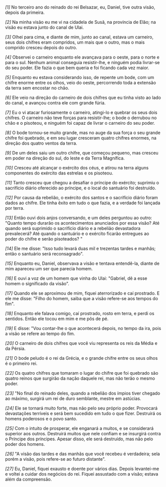 *[1]* No terceiro ano do reinado do rei Belsazar, eu, Daniel, tive outra visão, depois da primeira.

*[2]* Na minha visão eu me vi na cidadela de Susã, na província de Elão; na visão eu estava junto do canal de Ulai.

*[3]* Olhei para cima, e diante de mim, junto ao canal, estava um carneiro, seus dois chifres eram compridos, um mais que o outro, mas o mais comprido cresceu depois do outro.

*[4]* Observei o carneiro enquanto ele avançava para o oeste, para o norte e para o sul. Nenhum animal conseguia resistir-lhe, e ninguém podia livrar-se do seu poder. Ele fazia o que bem queria e foi ficando cada vez maior.

*[5]* Enquanto eu estava considerando isso, de repente um bode, com um chifre enorme entre os olhos, veio do oeste, percorrendo toda a extensão da terra sem encostar no chão.

*[6]* Ele veio na direção do carneiro de dois chifres que eu tinha visto ao lado do canal, e avançou contra ele com grande fúria.

*[7]* Eu o vi atacar furiosamente o carneiro, atingi-lo e quebrar os seus dois chifres. O carneiro não teve forças para resistir-lhe; o bode o derrubou no chão e o pisoteou, e ninguém foi capaz de livrar o carneiro do seu poder.

*[8]* O bode tornou-se muito grande, mas no auge da sua força o seu grande chifre foi quebrado, e em seu lugar cresceram quatro chifres enormes, na direção dos quatro ventos da terra.

*[9]* De um deles saiu um outro chifre, que começou pequeno, mas cresceu em poder na direção do sul, do leste e da Terra Magnífica.

*[10]* Cresceu até alcançar o exército dos céus, e atirou na terra alguns componentes do exército das estrelas e os pisoteou.

*[11]* Tanto cresceu que chegou a desafiar o príncipe do exército; suprimiu o sacrifício diário oferecido ao príncipe, e o local do santuário foi destruído.

*[12]* Por causa da rebelião, o exército dos santos e o sacrifício diário foram dados ao chifre. Ele tinha êxito em tudo o que fazia, e a verdade foi lançada por terra.

*[13]* Então ouvi dois anjos conversando, e um deles perguntou ao outro: "Quanto tempo durarão os acontecimentos anunciados por essa visão? Até quando será suprimido o sacrifício diário e a rebelião devastadora prevalecerá? Até quando o santuário e o exército ficarão entregues ao poder do chifre e serão pisoteados? "

*[14]* Ele me disse: "Isso tudo levará duas mil e trezentas tardes e manhãs; então o santuário será reconsagrado".

*[15]* Enquanto eu, Daniel, observava a visão e tentava entendê-la, diante de mim apareceu um ser que parecia homem.

*[16]* E ouvi a voz de um homem que vinha do Ulai: "Gabriel, dê a esse homem o significado da visão".

*[17]* Quando ele se aproximou de mim, fiquei aterrorizado e caí prostrado. E ele me disse: "Filho do homem, saiba que a visão refere-se aos tempos do fim".

*[18]* Enquanto ele falava comigo, caí prostrado, rosto em terra, e perdi os sentidos. Então ele tocou em mim e me pôs de pé.

*[19]* E disse: "Vou contar-lhe o que acontecerá depois, no tempo da ira, pois a visão se refere ao tempo do fim.

*[20]* O carneiro de dois chifres que você viu representa os reis da Média e da Pérsia.

*[21]* O bode peludo é o rei da Grécia, e o grande chifre entre os seus olhos é o primeiro rei.

*[22]* Os quatro chifres que tomaram o lugar do chifre que foi quebrado são quatro reinos que surgirão da nação daquele rei, mas não terão o mesmo poder.

*[23]* "No final do reinado deles, quando a rebelião dos ímpios tiver chegado ao máximo, surgirá um rei de duro semblante, mestre em astúcias.

*[24]* Ele se tornará muito forte, mas não pelo seu próprio poder. Provocará devastações terríveis e será bem sucedido em tudo o que fizer. Destruirá os homens poderosos e o povo santo.

*[25]* Com o intuito de prosperar, ele enganará a muitos, e se considerará superior aos outros. Destruirá muitos que nele confiam e se insurgirá contra o Príncipe dos príncipes. Apesar disso, ele será destruído, mas não pelo poder dos homens.

*[26]* "A visão das tardes e das manhãs que você recebeu é verdadeira; sela porém a visão, pois refere-se ao futuro distante".

*[27]* Eu, Daniel, fiquei exausto e doente por vários dias. Depois levantei-me e voltei a cuidar dos negócios do rei. Fiquei assustado com a visão; estava além da compreensão.

